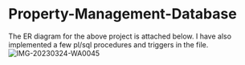 # Property-Management-Database

The ER diagram for the above project is attached below. I have also implemented a few pl/sql procedures and triggers in the file.
![IMG-20230324-WA0045](https://github.com/vishva3/Property-Management-Database/assets/73128169/cae85925-b59d-4f64-aa0b-3d463ce96f96)
